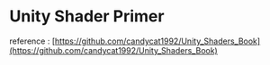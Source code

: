 # Unity Shader Primer
reference : [https://github.com/candycat1992/Unity_Shaders_Book](https://github.com/candycat1992/Unity_Shaders_Book)
